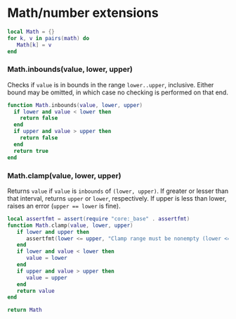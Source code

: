 # Math/number extensions

```lua
local Math = {}
for k, v in pairs(math) do
   Math[k] = v
end
```

### Math\.inbounds\(value, lower, upper\)

Checks if `value` is in bounds in the range `lower..upper`, inclusive\. Either
bound may be omitted, in which case no checking is performed on that end\.

```lua
function Math.inbounds(value, lower, upper)
  if lower and value < lower then
    return false
  end
  if upper and value > upper then
    return false
  end
  return true
end
```

### Math\.clamp\(value, lower, upper\)

Returns `value` if `value` is `inbounds` of `(lower, upper)`\. If greater
or lesser than that interval, returns `upper` or `lower`, respectively\.
If upper is less than lower, raises an error \(`upper == lower` is fine\)\.

```lua
local assertfmt = assert(require "core:_base" . assertfmt)
function Math.clamp(value, lower, upper)
   if lower and upper then
      assertfmt(lower <= upper, "Clamp range must be nonempty (lower <= upper), got (%d, %d)", lower, upper)
   end
   if lower and value < lower then
      value = lower
   end
   if upper and value > upper then
      value = upper
   end
   return value
end
```


```lua
return Math
```
